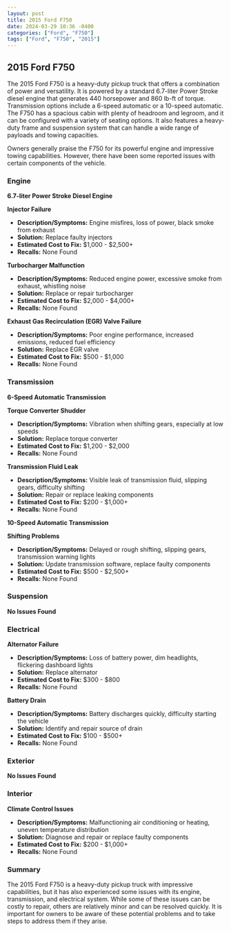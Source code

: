 ```yaml
---
layout: post
title: 2015 Ford F750
date: 2024-03-29 10:36 -0400
categories: ["Ford", "F750"]
tags: ["Ford", "F750", "2015"]
---
```

## 2015 Ford F750

The 2015 Ford F750 is a heavy-duty pickup truck that offers a combination of power and versatility. It is powered by a standard 6.7-liter Power Stroke diesel engine that generates 440 horsepower and 860 lb-ft of torque. Transmission options include a 6-speed automatic or a 10-speed automatic. The F750 has a spacious cabin with plenty of headroom and legroom, and it can be configured with a variety of seating options. It also features a heavy-duty frame and suspension system that can handle a wide range of payloads and towing capacities.

Owners generally praise the F750 for its powerful engine and impressive towing capabilities. However, there have been some reported issues with certain components of the vehicle.

### Engine
**6.7-liter Power Stroke Diesel Engine**

**Injector Failure**
* **Description/Symptoms:** Engine misfires, loss of power, black smoke from exhaust
* **Solution:** Replace faulty injectors
* **Estimated Cost to Fix:** $1,000 - $2,500+
* **Recalls:** None Found

**Turbocharger Malfunction**
* **Description/Symptoms:** Reduced engine power, excessive smoke from exhaust, whistling noise
* **Solution:** Replace or repair turbocharger
* **Estimated Cost to Fix:** $2,000 - $4,000+
* **Recalls:** None Found

**Exhaust Gas Recirculation (EGR) Valve Failure**
* **Description/Symptoms:** Poor engine performance, increased emissions, reduced fuel efficiency
* **Solution:** Replace EGR valve
* **Estimated Cost to Fix:** $500 - $1,000
* **Recalls:** None Found

### Transmission
**6-Speed Automatic Transmission**

**Torque Converter Shudder**
* **Description/Symptoms:** Vibration when shifting gears, especially at low speeds
* **Solution:** Replace torque converter
* **Estimated Cost to Fix:** $1,200 - $2,000
* **Recalls:** None Found

**Transmission Fluid Leak**
* **Description/Symptoms:** Visible leak of transmission fluid, slipping gears, difficulty shifting
* **Solution:** Repair or replace leaking components
* **Estimated Cost to Fix:** $200 - $1,000+
* **Recalls:** None Found

**10-Speed Automatic Transmission**

**Shifting Problems**
* **Description/Symptoms:** Delayed or rough shifting, slipping gears, transmission warning lights
* **Solution:** Update transmission software, replace faulty components
* **Estimated Cost to Fix:** $500 - $2,500+
* **Recalls:** None Found

### Suspension
**No Issues Found**

### Electrical
**Alternator Failure**
* **Description/Symptoms:** Loss of battery power, dim headlights, flickering dashboard lights
* **Solution:** Replace alternator
* **Estimated Cost to Fix:** $300 - $800
* **Recalls:** None Found

**Battery Drain**
* **Description/Symptoms:** Battery discharges quickly, difficulty starting the vehicle
* **Solution:** Identify and repair source of drain
* **Estimated Cost to Fix:** $100 - $500+
* **Recalls:** None Found

### Exterior
**No Issues Found**

### Interior
**Climate Control Issues**
* **Description/Symptoms:** Malfunctioning air conditioning or heating, uneven temperature distribution
* **Solution:** Diagnose and repair or replace faulty components
* **Estimated Cost to Fix:** $200 - $1,000+
* **Recalls:** None Found

### Summary

The 2015 Ford F750 is a heavy-duty pickup truck with impressive capabilities, but it has also experienced some issues with its engine, transmission, and electrical system. While some of these issues can be costly to repair, others are relatively minor and can be resolved quickly. It is important for owners to be aware of these potential problems and to take steps to address them if they arise.
